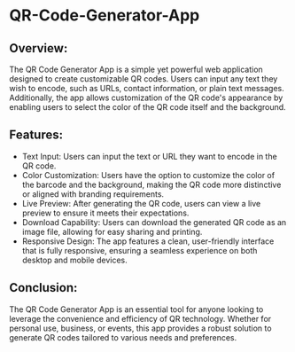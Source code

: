 # QR-Code-Generator-App

## Overview:

The QR Code Generator App is a simple yet powerful web application designed to create customizable QR codes. Users can input any text they wish to encode, such as URLs, contact information, or plain text messages. Additionally, the app allows customization of the QR code's appearance by enabling users to select the color of the QR code itself and the background.

## Features:

- Text Input: Users can input the text or URL they want to encode in the QR code.
- Color Customization: Users have the option to customize the color of the barcode and the background, making the QR code more distinctive or aligned with branding requirements.
- Live Preview: After generating the QR code, users can view a live preview to ensure it meets their expectations.
- Download Capability: Users can download the generated QR code as an image file, allowing for easy sharing and printing.
- Responsive Design: The app features a clean, user-friendly interface that is fully responsive, ensuring a seamless experience on both desktop and mobile devices.

## Conclusion:

The QR Code Generator App is an essential tool for anyone looking to leverage the convenience and efficiency of QR technology. Whether for personal use, business, or events, this app provides a robust solution to generate QR codes tailored to various needs and preferences.
